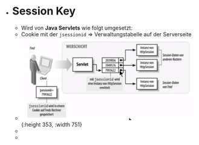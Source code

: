 - # Session Key
	- Wird von **Java Servlets** wie folgt umgesetzt:
	- Cookie mit der `jsessionid` => Verwaltungstabelle auf der Serverseite
	- ![image.png](../assets/image_1650319754404_0.png){:height 353, :width 751}
	-
	-
